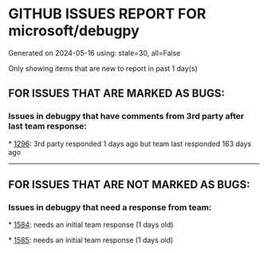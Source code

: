 
# GITHUB ISSUES REPORT FOR microsoft/debugpy


Generated on 2024-05-16 using: stale=30, all=False


Only showing items that are new to report in past 1 day(s)


## FOR ISSUES THAT ARE MARKED AS BUGS:


### Issues in debugpy that have comments from 3rd party after last team response:


\* [1296](https://github.com/microsoft/debugpy/issues/1296 "Debugpy unable to start Flask server"): 3rd party responded 1 days ago but team last responded 163 days ago

---

## FOR ISSUES THAT ARE NOT MARKED AS BUGS:


### Issues in debugpy that need a response from team:


\* [1584](https://github.com/microsoft/debugpy/issues/1584 "Attach to PID of application embedding Python not working in VS Code on Windows"): needs an initial team response (1 days old)

\* [1585](https://github.com/microsoft/debugpy/issues/1585 "Divergence of pydevd from upstream"): needs an initial team response (1 days old)
